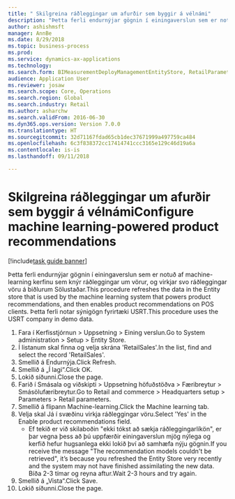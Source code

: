 ```yaml
--- 
title: " Skilgreina ráðleggingar um afurðir sem byggir á vélnámi"
description: "Þetta ferli endurnýjar gögnin í einingaverslun sem er notuð af machine-learning kerfinu sem knýr ráðleggingar um vörur, og virkjar svo ráðleggingar vöru á biðlurum Sölustaðar."
author: ashishmsft
manager: AnnBe
ms.date: 8/29/2018
ms.topic: business-process
ms.prod: 
ms.service: dynamics-ax-applications
ms.technology: 
ms.search.form: BIMeasurementDeployManagementEntityStore, RetailParameters
audience: Application User
ms.reviewer: josaw
ms.search.scope: Core, Operations
ms.search.region: Global
ms.search.industry: Retail
ms.author: asharchw
ms.search.validFrom: 2016-06-30
ms.dyn365.ops.version: Version 7.0.0
ms.translationtype: HT
ms.sourcegitcommit: 32d71167fdad65cb1dec37671999a497759ca484
ms.openlocfilehash: 6c3f838372cc17414741ccc3165e129c46d19a6a
ms.contentlocale: is-is
ms.lasthandoff: 09/11/2018

---
```

# <a name="configure-machine-learning-powered-product-recommendations"></a><span data-ttu-id="a5a7e-103"> Skilgreina ráðleggingar um afurðir sem byggir á vélnámi</span><span class="sxs-lookup"><span data-stu-id="a5a7e-103">Configure machine learning-powered product recommendations</span></span>

[!include[task guide banner](../includes/task-guide-banner.md)]

<span data-ttu-id="a5a7e-104">Þetta ferli endurnýjar gögnin í einingaverslun sem er notuð af machine-learning kerfinu sem knýr ráðleggingar um vörur, og virkjar svo ráðleggingar vöru á biðlurum Sölustaðar.</span><span class="sxs-lookup"><span data-stu-id="a5a7e-104">This procedure refreshes the data in the Entity store that is used by the machine learning system that powers product recommendations, and then enables product recommendations on POS clients.</span></span> <span data-ttu-id="a5a7e-105">Þetta ferli notar sýnigögn fyrirtæki USRT.</span><span class="sxs-lookup"><span data-stu-id="a5a7e-105">This procedure uses the USRT company in demo data.</span></span>

1. <span data-ttu-id="a5a7e-106">Fara í Kerfisstjórnun > Uppsetning > Eining verslun.</span><span class="sxs-lookup"><span data-stu-id="a5a7e-106">Go to System administration > Setup > Entity Store.</span></span>
2. <span data-ttu-id="a5a7e-107">Í listanum skal finna og velja skrána 'RetailSales'.</span><span class="sxs-lookup"><span data-stu-id="a5a7e-107">In the list, find and select the record 'RetailSales'.</span></span>
3. <span data-ttu-id="a5a7e-108">Smellið á Endurnýja.</span><span class="sxs-lookup"><span data-stu-id="a5a7e-108">Click Refresh.</span></span>
4. <span data-ttu-id="a5a7e-109">Smellið á „Í lagi“.</span><span class="sxs-lookup"><span data-stu-id="a5a7e-109">Click OK.</span></span>
5. <span data-ttu-id="a5a7e-110">Lokið síðunni.</span><span class="sxs-lookup"><span data-stu-id="a5a7e-110">Close the page.</span></span>
6. <span data-ttu-id="a5a7e-111">Farið í Smásala og viðskipti > Uppsetning höfuðstöðva > Færibreytur > Smásölufæribreytur.</span><span class="sxs-lookup"><span data-stu-id="a5a7e-111">Go to Retail and commerce > Headquarters setup > Parameters > Retail parameters.</span></span>
7. <span data-ttu-id="a5a7e-112">Smellið á flipann Machine-learning.</span><span class="sxs-lookup"><span data-stu-id="a5a7e-112">Click the Machine learning tab.</span></span>
8. <span data-ttu-id="a5a7e-113">Velja skal Já í svæðinu virkja ráðleggingar vöru.</span><span class="sxs-lookup"><span data-stu-id="a5a7e-113">Select 'Yes' in the Enable product recommendations field.</span></span>
    * <span data-ttu-id="a5a7e-114">Ef tekið er við skilaboðin "ekki tókst að sækja ráðleggingarlíkön", er þar vegna þess að þú uppfærðir einingaverslun mjög nýlega og kerfið hefur hugsanlega ekki lokið því að samhæfa nýju gögnin.</span><span class="sxs-lookup"><span data-stu-id="a5a7e-114">If you receive the message "The recommendation models couldn't be retrieved", it’s because you refreshed the Entity Store very recently and the system may not have finished assimilating the new data.</span></span> <span data-ttu-id="a5a7e-115">Bíða 2-3 tímar og reyna aftur.</span><span class="sxs-lookup"><span data-stu-id="a5a7e-115">Wait 2-3 hours and try again.</span></span>  
9. <span data-ttu-id="a5a7e-116">Smellið á „Vista“.</span><span class="sxs-lookup"><span data-stu-id="a5a7e-116">Click Save.</span></span>
10. <span data-ttu-id="a5a7e-117">Lokið síðunni.</span><span class="sxs-lookup"><span data-stu-id="a5a7e-117">Close the page.</span></span>


